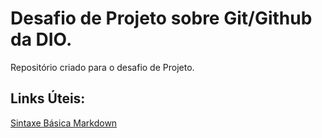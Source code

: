 # Desafio de Projeto sobre Git/Github da DIO. 
Repositório criado para o desafio de Projeto.

## Links Úteis:
[Sintaxe Básica Markdown](https://www.markdownguide.org/)
